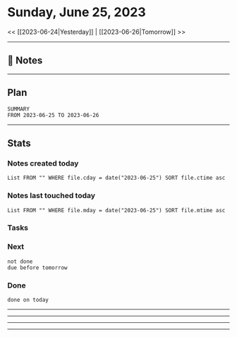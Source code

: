 


# Sunday, June 25, 2023

<< [[2023-06-24|Yesterday]] | [[2023-06-26|Tomorrow]] >>

---

## 📝 Notes






---

## Plan

```toggl
SUMMARY
FROM 2023-06-25 TO 2023-06-26
```



---
## Stats
### Notes created today
```dataview
List FROM "" WHERE file.cday = date("2023-06-25") SORT file.ctime asc
```

### Notes last touched today
```dataview
List FROM "" WHERE file.mday = date("2023-06-25") SORT file.mtime asc
```



### Tasks

### Next

```tasks
not done 
due before tomorrow
```

### Done

```tasks
done on today
```


---




<hr class="__chatgpt_plugin">




<hr class="__chatgpt_plugin">




<hr class="__chatgpt_plugin">




